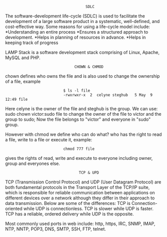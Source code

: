                                         SDLC

The software-development life-cycle (SDLC) is used to facilitate the development of a large software product in a systematic, well-defined, and cost-effective way.
Some reasons for using a life-cycle model include:
*Understanding an entire process
*Ensures a structured approach to development.
*Helps in planning of resources in advance.
*Helps in keeping track of progress

LAMP Stack is a software development stack comprising of Linux, Apache, MySQL and PHP.

                                   CHOWN & CHMOD

chown defines who owns the file and is also used to change the ownership of a file, example

                              $ ls -l file
                              -rwxrwxr-x  2  celyne steghub   5 May  9 12:49 file

Here celyne is the owner of the file and steghub is the group. We can use: sudo chown victor:sudo file to change the owner of the file to victor and the group to sudo; Now the file belongs to "victor" and everyone in "sudo" group.

However with chmod we define who can do what? who has the right to read a file, write to a file or execute it, example:

                              chmod 777 file

gives the rights of read, write and execute to everyone including owner, group and everyones else.

                                     TCP & UPD

TCP (Transmission Control Protocol) and UDP (User Datagram Protocol) are both fundamental protocols in the Transport Layer of the TCP/IP suite, which is responsible for reliable communication between applications on different devices over a network although they differ in their approach to data transmission. Below are some of the differences:
TCP is Connection-oriented while UDP is connectionless.
TCP is slower while UDP is faster.
TCP has a reliable, ordered delivery while UDP is the opposite.

Most commonly used ports in web include: http, https, IRC, SNMP, IMAP, NTP, NNTP, POP3, DNS, SMTP, SSH, FTP, telnet.
